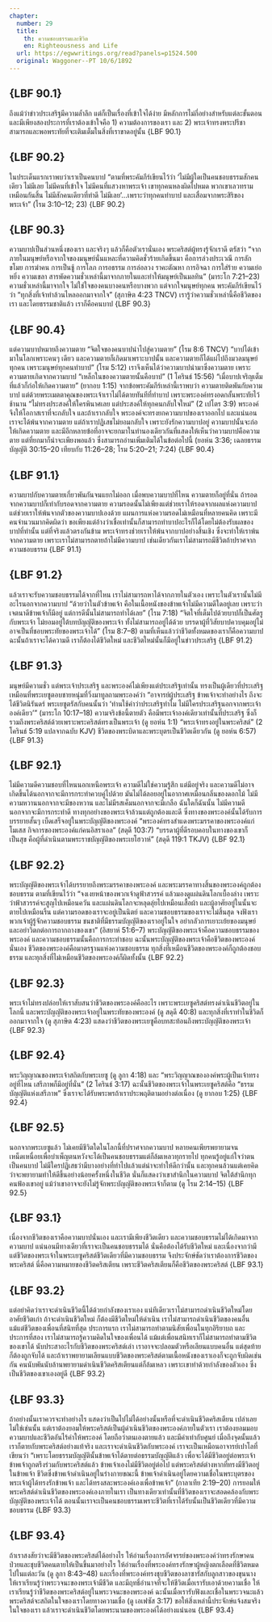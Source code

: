 ```yaml
---
chapter:
  number: 29
  title:
    th: ความชอบธรรมและชีวิต
    en: Righteousness and Life
  url: https://egwwritings.org/read?panels=p1524.500
  original: Waggoner--PT 10/6/1892
---
```


## {LBF 90.1}

ถึงแม้ว่าข่าวประเสริฐมีความล้ำลึก แต่ก็เป็นเรื่องที่เข้าใจได้ง่าย มีหลักการไม่กี่อย่างสำหรับแต่ละขั้นตอน และมีเพียงสองประการที่เราต้องเข้าใจคือ 1) ความต้องการของเรา และ 2) พระเจ้าทรงพระปรีชาสามารถและพอพระทัยที่จะเติมเต็มในสิ่งที่เราขาดอยู่นั้น {LBF 90.1}

## {LBF 90.2}

ในประเด็นแรกเราพบว่าเราเป็นคนบาป “ตามที่พระคัมภีร์เขียนไว้ว่า ‘ไม่มีผู้ใดเป็นคนชอบธรรมสักคนเดียว ไม่มีเลย ไม่มีคนที่เข้าใจ ไม่มีคนที่แสวงหาพระเจ้า เขาทุกคนหลงผิดไปหมด พวกเขาเลวทรามเหมือนกันสิ้น ไม่มีสักคนเดียวที่ทำดี ไม่มีเลย’…เพราะว่าทุกคนทำบาป และเสื่อมจากพระสิริของพระเจ้า” (โรม 3:10–12; 23) {LBF 90.2}

## {LBF 90.3}

ความบาปเป็นส่วนหนึ่งของเรา และจริงๆ แล้วก็คือตัวเรานั่นเอง พระคริสต์ผู้ทรงรู้จักเราดี ตรัสว่า “จากภายในมนุษย์หรือจากใจของมนุษย์นั่นแหละที่ความคิดชั่วร้ายเกิดขึ้นมา คือการล่วงประเวณี การลักขโมย การฆ่าคน การเป็นชู้ การโลภ การอธรรม การล่อลวง ราคะตัณหา การอิจฉา การใส่ร้าย ความเย่อหยิ่ง ความเขลา สารพัดความชั่วเหล่านี้มาจากภายในและทำให้มนุษย์เป็นมลทิน” (มาระโก 7:21–23) ความชั่วเหล่านี้มาจากใจ ไม่ใช่ใจของคนบางคนหรือบางพวก แต่จากใจมนุษย์ทุกคน พระคัมภีร์เขียนไว้ว่า “ทุกสิ่งที่เจ้าทำล้วนไหลออกมาจากใจ” (สุภาษิต 4:23 TNCV) เรารู้ว่าความชั่วเหล่านี้คือชีวิตของเรา และโดยธรรมชาติแล้ว เราก็คือคนบาป {LBF 90.3}

## {LBF 90.4}

แต่ความบาปหมายถึงความตาย “จิตใจของคนบาปนำไปสู่ความตาย” (โรม 8:6 TNCV) “บาปได้เข้ามาในโลกเพราะคนๆ เดียว และความตายก็เกิดมาเพราะบาปนั้น และความตายก็ได้แผ่ไปถึงมวลมนุษย์ทุกคน เพราะมนุษย์ทุกคนทำบาป” (โรม 5:12) เราจึงเห็นได้ว่าความบาปนำมาซึ่งความตาย เพราะความตายเกิดจากความบาป “เหล็กในของความตายนั้นคือบาป” (1 โครินธ์ 15:56) “เมื่อบาปเจริญเต็มที่แล้วก็ก่อให้เกิดความตาย” (ยากอบ 1:15) จากข้อพระคัมภีร์เหล่านี้เราพบว่า ความตายติดพันกับความบาป แต่ด้วยพระเมตตาคุณของพระเจ้าเราไม่ได้ตายทันทีที่ทำบาป เพราะพระองค์ทรงอดกลั้นพระทัยไว้ช้านาน “ไม่ทรงประสงค์ให้ใครพินาศเลย แต่ประสงค์ให้ทุกคนกลับใจใหม่” (2 เปโตร 3:9) พระองค์จึงให้โอกาสเราที่จะกลับใจ และถ้าเรากลับใจ พระองค์จะทรงยกความบาปของเราออกไป และแน่นอนเราจะได้พ้นจากความตาย แต่ถ้าเราปฏิเสธไม่ยอมกลับใจ เพราะยังรักความบาปอยู่ ความบาปนั้นจะก่อให้เกิดความตาย และมีอีกหลายข้อที่อาจจะยกมาในทำนองเดียวกันที่แสดงให้เห็นว่าความบาปคือความตาย แต่ที่ยกมาก็น่าจะเพียงพอแล้ว ซึ่งสามารถอ่านเพิ่มเติมได้ในข้อต่อไปนี้ (ยอห์น 3:36; เฉลยธรรมบัญญัติ 30:15–20 เทียบกับ 11:26–28; โรม 5:20–21; 7:24) {LBF 90.4}

## {LBF 91.1}

ความบาปกับความตายเกี่ยวพันกันจนแยกไม่ออก เมื่อพบความบาปที่ไหน ความตายก็อยู่ที่นั่น ถ้ารอดจากความบาปก็เท่ากับรอดจากความตาย ความรอดนั้นไม่เพียงแต่ช่วยเราให้รอดจากผลแห่งความบาป แต่ช่วยเราให้พ้นจากตัวของความบาปเองด้วย แผนการแห่งความรอดไม่เหมือนที่หลายคนคิด เพราะมีคนจำนวนมากคิดผิดว่า ขอเพียงแต่อ้างว่าเชื่อเท่านั้นก็สามารถทำบาปอะไรก็ได้โดยไม่ต้องรับผลของบาปที่ทำนั้น แต่ที่จริงแล้วตรงกันข้าม พระเจ้าทรงช่วยเราให้พ้นจากบาปอย่างสิ้นเชิง ซึ่งจะทำให้เราพ้นจากความตาย เพราะเราไม่สามารถตายถ้าไม่มีความบาป เช่นเดียวกันเราไม่สามารถมีชีวิตถ้าปราศจากความชอบธรรม {LBF 91.1}

## {LBF 91.2}

แล้วเราจะรับความชอบธรรมได้จากที่ไหน เราไม่สามารถหาได้จากภายในตัวเอง เพราะในตัวเรานั้นไม่มีอะไรนอกจากความบาป “ด้วยว่าในตัวข้าพเจ้า คือในเนื้อหนังของข้าพเจ้าไม่มีความดีใดอยู่เลย เพราะว่าเจตนาดีข้าพเจ้าก็มีอยู่ แต่การดีนั้นไม่สามารถทำได้เลย” (โรม 7:18) “จิตใจที่เต็มไปด้วยบาปก็เป็นศัตรูกับพระเจ้า ไม่ยอมอยู่ใต้บทบัญญัติของพระเจ้า ทั้งไม่สามารถอยู่ได้ด้วย บรรดาผู้ที่วิสัยบาปควบคุมอยู่ไม่อาจเป็นที่ชอบพระทัยของพระเจ้าได้” (โรม 8:7–8) ตามที่เห็นแล้วว่าชีวิตทั้งหมดของเราก็คือความบาป ฉะนั้นถ้าเราจะได้ความดี เราก็ต้องได้ชีวิตใหม่ และชีวิตใหม่นั้นก็มีอยู่ในข่าวประเสริฐ {LBF 91.2}

## {LBF 91.3}

มนุษย์มีความชั่ว แต่พระเจ้าประเสริฐ และพระองค์ไม่เพียงแต่ประเสริฐเท่านั้น ทรงเป็นผู้เดียวที่ประเสริฐ เหมือนที่พระเยซูตอบชายหนุ่มที่วิ่งมาทูลถามพระองค์ว่า “อาจารย์ผู้ประเสริฐ ข้าพเจ้าจะทำอย่างไร ถึงจะได้ชีวิตนิรันดร์ พระเยซูตรัสกับคนนั้นว่า ‘ท่านใช้คำว่าประเสริฐทำไม ไม่มีใครประเสริฐนอกจากพระเจ้าองค์เดียว’” (มาระโก 10:17–18) ความจริงข้อนี้ตายตัว คือมีพระเจ้าองค์เดียวเท่านั้นที่ประเสริฐ ซึ่งก็รวมถึงพระคริสต์ด้วยเพราะพระคริสต์ทรงเป็นพระเจ้า (ดู ยอห์น 1:1) “พระเจ้าทรงอยู่ในพระคริสต์” (2 โครินธ์ 5:19 แปลจากฉบับ KJV) ชีวิตของพระบิดาและพระบุตรเป็นชีวิตเดียวกัน (ดู ยอห์น 6:57) {LBF 91.3}

## {LBF 92.1}

ไม่มีความดีความชอบที่ไหนนอกเหนือพระเจ้า ความดีไม่ใช่ความรู้สึก แต่มีอยู่จริง และความดีไม่อาจเกิดขึ้นได้นอกจากจะมีการกระทำควบคู่ไปด้วย มันไม่ได้ลอยอยู่ในอากาศเหมือนกลิ่นของดอกไม้ ไม่มีความหวานนอกจากจะมีของหวาน และไม่มีรสเค็มนอกจากจะมีเกลือ ฉันใดก็ฉันนั้น ไม่มีความดีนอกจากจะมีการกระทำดี ทางทุกอย่างของพระเจ้าล้วนแต่ถูกต้องและดี ซึ่งทางของพระองค์นั้นได้รับการบรรยายสั้นๆ เบ็ดเสร็จอยู่ในพระบัญญัติของพระองค์ “พระองค์ทรงสำแดงพระมรรคาของพระองค์แก่โมเสส กิจการของพระองค์แก่คนอิสราเอล” (สดุดี 103:7) “บรรดาผู้ที่ดีรอบคอบในทางของเขาก็เป็นสุข คือผู้ที่ดำเนินตามพระราชบัญญัติของพระเยโฮวาห์” (สดุดี 119:1 TKJV) {LBF 92.1}

## {LBF 92.2}

พระบัญญัติของพระเจ้าได้บรรยายถึงพระมรรคาของพระองค์ และพระมรรคาทางสิ้นของพระองค์ถูกต้องชอบธรรม ตามที่เขียนไว้ว่า “จงเงยหน้าของพวกเจ้าดูฟ้าสวรรค์ แล้วมองดูแผ่นดินโลกเบื้องล่าง เพราะว่าฟ้าสวรรค์จะสูญไปเหมือนควัน และแผ่นดินโลกจะหลุดลุ่ยไปเหมือนเสื้อผ้า และผู้อาศัยอยู่ในนั้นจะตายไปเหมือนริ้น แต่ความรอดของเราจะอยู่เป็นนิตย์ และความชอบธรรมของเราจะไม่สิ้นสุด จงฟังเรา พวกเจ้าผู้รู้จักความชอบธรรม ชนชาติที่มีธรรมบัญญัติของเราอยู่ในใจ อย่ากลัวการเยาะเย้ยของมนุษย์ และอย่าวิตกต่อการถากถางของเขา” (อิสยาห์ 51:6–7) พระบัญญัติของพระเจ้าคือความชอบธรรมของพระองค์ และความชอบธรรมนั้นคือการกระทำชอบ ฉะนั้นพระบัญญัติของพระเจ้าคือชีวิตของพระองค์นั่นเอง ชีวิตของพระองค์คือมาตรฐานแห่งความชอบธรรม ทุกสิ่งที่เหมือนชีวิตของพระองค์ก็ถูกต้องชอบธรรม และทุกสิ่งที่ไม่เหมือนชีวิตของพระองค์ก็ผิดทั้งนั้น {LBF 92.2}

## {LBF 92.3}

พระเจ้าไม่ทรงปล่อยให้เราสับสนว่าชีวิตของพระองค์คืออะไร เพราะพระเยซูคริสต์ทรงดำเนินชีวิตอยู่ในโลกนี้ และพระบัญญัติของพระเจ้าอยู่ในพระทัยของพระองค์ (ดู สดุดี 40:8) และทุกสิ่งที่เราทำในชีวิตก็ออกมาจากใจ (ดู สุภาษิต 4:23) แสดงว่าชีวิตของพระเยซูคือบทสะท้อนถึงพระบัญญัติของพระเจ้า {LBF 92.3}

## {LBF 92.4}

พระวิญญาณของพระเจ้าสถิตกับพระเยซู (ดู ลูกา 4:18) และ “พระวิญญาณขององค์พระผู้เป็นเจ้าทรงอยู่ที่ไหน เสรีภาพก็มีอยู่ที่นั่น” (2 โครินธ์ 3:17) ฉะนั้นชีวิตของพระเจ้าในพระเยซูคริสต์คือ “ธรรมบัญญัติแห่งเสรีภาพ” ซึ่งเราจะได้รับพระพรถ้าเราประพฤติตามอย่างต่อเนื่อง (ดู ยากอบ 1:25) {LBF 92.4}

## {LBF 92.5}

นอกจากพระเยซูแล้ว ไม่เคยมีชีวิตใดในโลกนี้ที่ปราศจากความบาป หลายคนเพียรพยายามจนเหน็ดเหนื่อยเพื่อบำเพ็ญตนหวังจะได้เป็นคนชอบธรรมแต่ก็ล้มเหลวทุกรายไป ทุกคนรู้อยู่แก่ใจว่าตนเป็นคนบาป ไม่มีใครปฏิเสธว่ามีบางอย่างที่ทำไปแล้วแต่น่าจะทำให้ดีกว่านั้น และทุกคนล้วนแต่เคยคิดว่าจะพยายามทำให้ดีขึ้นอย่างน้อยครั้งหนึ่งในชีวิต นั่นก็แสดงว่าเขาสำนึกในความบาป จิตใต้สำนึกทุกคนฟ้องเขาอยู่ แม้ว่าเขาอาจจะยังไม่รู้จักพระบัญญัติของพระเจ้าก็ตาม (ดู โรม 2:14–15) {LBF 92.5}

## {LBF 93.1}

เนื่องจากชีวิตของเราคือความบาปนั่นเอง และเรามีเพียงชีวิตเดียว และความชอบธรรมไม่ได้เกิดมาจากความบาป แน่นอนมีทางเดียวที่เราจะเป็นคนชอบธรรมได้ นั่นคือต้องได้รับชีวิตใหม่ และเนื่องจากว่ามีแต่ชีวิตของพระเจ้าในพระเยซูคริสต์ชีวิตเดียวที่มีความชอบธรรม จึงประจักษ์ชัดว่าเราต้องการชีวิตของพระคริสต์ นี่คือความหมายของชีวิตคริสเตียน เพราะชีวิตคริสเตียนก็คือชีวิตของพระคริสต์ {LBF 93.1}

## {LBF 93.2}

แต่อย่าคิดว่าเราจะดำเนินชีวิตนี้ได้ด้วยกำลังของเราเอง แน่ทีเดียวเราไม่สามารถดำเนินชีวิตใหม่โดยอาศัยชีวิตเก่า ถ้าจะดำเนินชีวิตใหม่ ก็ต้องมีชีวิตใหม่ให้ดำเนิน เราไม่สามารถดำเนินชีวิตของคนอื่น แม้แต่ชีวิตของเพื่อนที่สนิทที่สุด ประการแรก เราไม่สามารถทำตามนิสัยเพื่อนในทุกอิริยาบถ และประการที่สอง เราไม่สามารถรู้ความคิดในใจของเพื่อนได้ แม้แต่เพื่อนสนิทเราก็ไม่สามารถทำตามชีวิตของเขาได้ นับประสาอะไรกับชีวิตของพระคริสต์เล่า เราอาจจะปลอมตัวหรือเลียนแบบคนอื่น แต่สุดท้ายก็ต้องถูกจับได้ และถ้าเราพยายามเลียนแบบชีวิตของพระคริสต์ตามเนื้อหนังของเราเองก็จะถูกจับผิดเช่นกัน คนนับพันนับล้านพยายามดำเนินชีวิตคริสเตียนแต่ก็ล้มเหลว เพราะเขาทำด้วยกำลังของตัวเอง ซึ่งเป็นชีวิตของเขาเองอยู่ดี {LBF 93.2}

## {LBF 93.3}

ถ้าอย่างนั้นเราควรจะทำอย่างไร แสดงว่าเป็นไปไม่ได้อย่างนั้นหรือที่จะดำเนินชีวิตคริสเตียน เปล่าเลย ไม่ใช่เช่นนั้น แต่เราต้องยอมให้พระคริสต์เป็นผู้ดำเนินชีวิตของพระองค์ภายในตัวเรา เราต้องยอมมอบความบาปและชีวิตอันไร้ค่าให้พระองค์ โดยถือว่าตนเองตายแล้ว และมีค่าเท่ากับศูนย์ เมื่อถึงจุดนั้นแล้วเราก็ตายกับพระคริสต์อย่างแท้จริง และเราจะดำเนินชีวิตกับพระองค์ เราจะเป็นเหมือนอาจารย์เปาโลที่เขียนว่า “เพราะโดยธรรมบัญญัตินั้นข้าพเจ้าได้ตายต่อธรรมบัญญัติแล้ว เพื่อจะได้มีชีวิตอยู่ต่อพระเจ้า ข้าพเจ้าถูกตรึงร่วมกับพระคริสต์แล้ว ข้าพเจ้าเองไม่มีชีวิตอยู่ต่อไป แต่พระคริสต์ต่างหากที่ทรงมีชีวิตอยู่ในข้าพเจ้า ชีวิตซึ่งข้าพเจ้าดำเนินอยู่ในร่างกายขณะนี้ ข้าพเจ้าดำเนินอยู่โดยความเชื่อในพระบุตรของพระเจ้าผู้ได้ทรงรักข้าพเจ้า และได้ทรงสละพระองค์เองเพื่อข้าพเจ้า” (กาลาเทีย 2:19–20) การยอมให้พระคริสต์ดำเนินชีวิตของพระองค์เองภายในเรา เป็นทางเดียวเท่านั้นที่ชีวิตของเราจะสอดคล้องกับพระบัญญัติของพระเจ้าได้ ตอนนั้นเราจะเป็นคนชอบธรรมเพราะชีวิตที่เราได้รับนั้นเป็นชีวิตเดียวที่มีความชอบธรรม {LBF 93.3}

## {LBF 93.4}

ถ้าเราสงสัยว่าจะมีชีวิตของพระคริสต์ได้อย่างไร ให้อ่านเรื่องการอัศจรรย์ของพระองค์ว่าทรงรักษาคนป่วยและชุบชีวิตคนตายให้เป็นขึ้นมาอย่างไร ให้อ่านเรื่องที่พระองค์ทรงรักษาผู้หญิงตกเลือดที่ชีวิตหมดไปในแต่ละวัน (ดู ลูกา 8:43–48) และเรื่องที่พระองค์ทรงชุบชีวิตของลาซารัสกับลูกสาวของขุนนาง ให้เราเรียนรู้ว่าพระวจนะของพระเจ้ามีชีวิต และมีฤทธิ์อำนาจที่จะให้ชีวิตเมื่อเรารับเอาด้วยความเชื่อ ให้เราเรียนรู้ว่าชีวิตของพระคริสต์อยู่ในพระวจนะของพระองค์ ฉะนั้นเมื่อเรารับฟังและเชื่อในพระวจนะแล้ว พระคริสต์จะสถิตในใจของเราโดยทางความเชื่อ (ดู เอเฟซัส 3:17) ขอให้สิ่งเหล่านี้ประจักษ์แจ้งสมจริงในใจของเรา แล้วเราจะดำเนินชีวิตโดยพระนามของพระองค์ได้อย่างแน่นอน {LBF 93.4}
